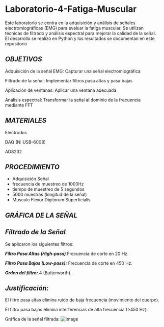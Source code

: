 # Laboratorio-4-Fatiga-Muscular
Este laboratorio se centra en la adquisición y análisis de señales electromiográficas (EMG) para evaluar la fatiga muscular. Se utilizan técnicas de filtrado y análisis espectral para mejorar la calidad de la señal. El desarrollo se realizó en Python y los resultados se documentan en este repositorio

## ***OBJETIVOS***
Adquisición de la señal EMG: Capturar una señal electromiográfica

Filtrado de la señal: Implementar filtros pasa altas y pasa bajas

Aplicación de ventanas: Aplicar una ventana adecuada

Análisis espectral: Transformar la señal al dominio de la frecuencia mediante FFT
## ***MATERIALES***
Electrodos

DAQ (NI USB-6008)

AD8232
## ***PROCEDIMIENTO*** 
- Adquisición Señal
- frecuencia de muestreo de 1000Hz
- tiempo de muestreo de 5 segundos 
- 5000 muestras (longitud de la señal)
- Musculo  Flexor Digitorum Superficialis


## ***GRÁFICA DE LA SEÑAL***



## ***Filtrado de la Señal***
Se aplicaron los siguientes filtros:

***Filtro Pasa Altas (High-pass)*** Frecuencia de corte en 20 Hz.

***Filtro Pasa Bajas (Low-pass):*** Frecuencia de corte en 450 Hz.

***Orden del filtro:*** 4 (Butterworth).

## ***Justificación:***
El filtro pasa altas elimina ruido de baja frecuencia (movimiento del cuerpo).

El filtro pasa bajas elimina interferencias de alta frecuencia (>450 Hz).

Gráfica de la señal filtrada:
![image]()



